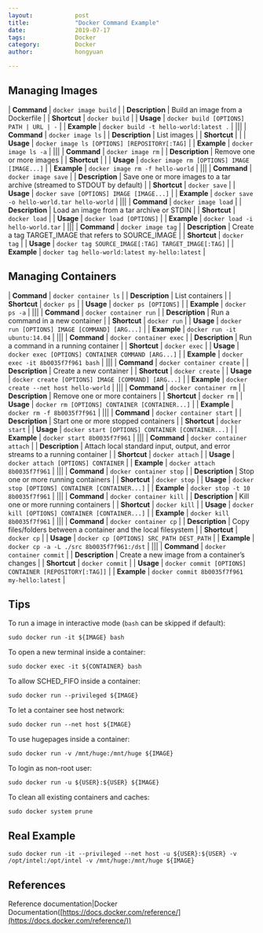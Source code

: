 ```yaml
---
layout:            post
title:             "Docker Command Example"
date:              2019-07-17
tags:              Docker
category:          Docker
author:            hongyuan

---
```


## Managing Images

| **Command**     | `docker image build` |
| **Description** | Build an image from a Dockerfile |
| **Shortcut**    | `docker build` |
| **Usage**       | `docker build [OPTIONS] PATH | URL | -` |
| **Example**     | `docker build -t hello-world:latest .` |
|||
| **Command**     | `docker image ls` |
| **Description** | List images |
| **Shortcut**    | |
| **Usage**       | `docker image ls [OPTIONS] [REPOSITORY[:TAG]` |
| **Example**     | `docker image ls -a` |
|||
| **Command**     | `docker image rm` |
| **Description** | Remove one or more images |
| **Shortcut**    | |
| **Usage**       | `docker image rm [OPTIONS] IMAGE [IMAGE...]` |
| **Example**     | `docker image rm -f hello-world` |
|||
| **Command**     | `docker image save` |
| **Description** | Save one or more images to a tar archive (streamed to STDOUT by default) |
| **Shortcut**    | `docker save` |
| **Usage**       | `docker save [OPTIONS] IMAGE [IMAGE...]` |
| **Example**     | `docker save  -o hello-world.tar hello-world` |
|||
| **Command**     | `docker image load` |
| **Description** | Load an image from a tar archive or STDIN |
| **Shortcut**    | `docker load` |
| **Usage**       | `docker load [OPTIONS]` |
| **Example**     | `docker load -i hello-world.tar` |
|||
| **Command**     | `docker image tag` |
| **Description** | Create a tag TARGET_IMAGE that refers to SOURCE_IMAGE |
| **Shortcut**    | `docker tag` |
| **Usage**       | `docker tag SOURCE_IMAGE[:TAG] TARGET_IMAGE[:TAG]` |
| **Example**     | `docker tag hello-world:latest my-hello:latest` |

## Managing Containers

| **Command**     | `docker container ls` |
| **Description** | List containers |
| **Shortcut**    | `docker ps` |
| **Usage**       | `docker ps [OPTIONS]` |
| **Example**     | `docker ps -a` |
|||
| **Command**     | `docker container run` |
| **Description** | Run a command in a new container |
| **Shortcut**    | `docker run` |
| **Usage**       | `docker run [OPTIONS] IMAGE [COMMAND] [ARG...]` |
| **Example**     | `docker run -it ubuntu:14.04` |
|||
| **Command**     | `docker container exec` |
| **Description** | Run a command in a running container |
| **Shortcut**    | `docker exec` |
| **Usage**       | `docker exec [OPTIONS] CONTAINER COMMAND [ARG...]` |
| **Example**     | `docker exec -it 8b0035f7f961 bash` |
|||
| **Command**     | `docker container create` |
| **Description** | Create a new container |
| **Shortcut**    | `docker create` |
| **Usage**       | `docker create [OPTIONS] IMAGE [COMMAND] [ARG...]` |
| **Example**     | `docker create --net host hello-world` |
|||
| **Command**     | `docker container rm` |
| **Description** | Remove one or more containers |
| **Shortcut**    | `docker rm` |
| **Usage**       | `docker rm [OPTIONS] CONTAINER [CONTAINER...]` |
| **Example**     | `docker rm -f 8b0035f7f961` |
|||
| **Command**     | `docker container start` |
| **Description** | Start one or more stopped containers |
| **Shortcut**    | `docker start` |
| **Usage**       | `docker start [OPTIONS] CONTAINER [CONTAINER...]` |
| **Example**     | `docker start 8b0035f7f961` |
|||
| **Command**     | `docker container attach` |
| **Description** | Attach local standard input, output, and error streams to a running container |
| **Shortcut**    | `docker attach` |
| **Usage**       | `docker attach [OPTIONS] CONTAINER` |
| **Example**     | `docker attach 8b0035f7f961` |
|||
| **Command**     | `docker container stop` |
| **Description** | Stop one or more running containers |
| **Shortcut**    | `docker stop` |
| **Usage**       | `docker stop [OPTIONS] CONTAINER [CONTAINER...]` |
| **Example**     | `docker stop -t 10 8b0035f7f961` |
|||
| **Command**     | `docker container kill` |
| **Description** | Kill one or more running containers |
| **Shortcut**    | `docker kill` |
| **Usage**       | `docker kill [OPTIONS] CONTAINER [CONTAINER...]` |
| **Example**     | `docker kill 8b0035f7f961` |
|||
| **Command**     | `docker container cp` |
| **Description** | Copy files/folders between a container and the local filesystem |
| **Shortcut**    | `docker cp` |
| **Usage**       | `docker cp [OPTIONS] SRC_PATH DEST_PATH` |
| **Example**     | `docker cp -a -L ./src 8b0035f7f961:/dst` |
|||
| **Command**     | `docker container commit` |
| **Description** | Create a new image from a container’s changes |
| **Shortcut**    | `docker commit` |
| **Usage**       | `docker commit [OPTIONS] CONTAINER [REPOSITORY[:TAG]]` |
| **Example**     | `docker commit 8b0035f7f961 my-hello:latest` |

## Tips

To run a image in interactive mode (`bash` can be skipped if default):

```
sudo docker run -it ${IMAGE} bash
```

To open a new terminal inside a container:

```
sudo docker exec -it ${CONTAINER} bash
```

To allow SCHED_FIFO inside a container:

```
sudo docker run --privileged ${IMAGE}
```

To let a container see host network:

```
sudo docker run --net host ${IMAGE}
```

To use hugepages inside a container:

```
sudo docker run -v /mnt/huge:/mnt/huge ${IMAGE}
```

To login as non-root user:

```
sudo docker run -u ${USER}:${USER} ${IMAGE}
```

To clean all existing containers and caches:

```
sudo docker system prune
```

## Real Example

```
sudo docker run -it --privileged --net host -u ${USER}:${USER} -v /opt/intel:/opt/intel -v /mnt/huge:/mnt/huge ${IMAGE}
```

## References
Reference documentation|Docker Documentation([https://docs.docker.com/reference/](https://docs.docker.com/reference/))